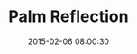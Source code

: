 ---
layout: post
title:  "Palm Reflection"
number: "37"
date:   2015-02-06 08:00:30
large-image: "https://farm8.staticflickr.com/7412/16436937812_ec9b8c4e60_k.jpg"
---